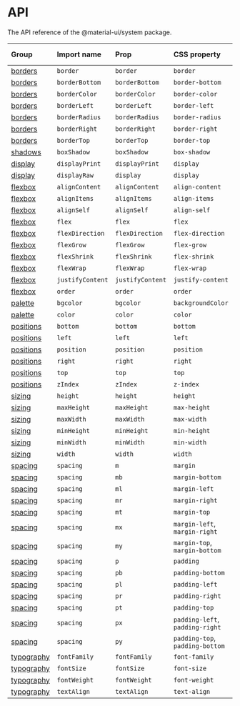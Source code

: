 # API

<p class="description">The API reference of the @material-ui/system package.</p>

| Group | Import name | Prop | CSS property | Theme key |
|:------|:------------|:-----|:-------------|:----------|
| [borders](/system/borders/) | `border` | `border` | `border` | `borders` |
| [borders](/system/borders/) | `borderBottom` | `borderBottom` | `border-bottom` | `borders` |
| [borders](/system/borders/) | `borderColor` | `borderColor` | `border-color` | [`palette`](/customization/default-theme/?expend-path=$.palette) |
| [borders](/system/borders/) | `borderLeft` | `borderLeft` | `border-left` | `borders` |
| [borders](/system/borders/) | `borderRadius` | `borderRadius` | `border-radius` | [`shape`](/customization/default-theme/?expend-path=$.shape) |
| [borders](/system/borders/) | `borderRight` | `borderRight` | `border-right` | `borders` |
| [borders](/system/borders/) | `borderTop` | `borderTop` | `border-top` | `borders` |
| [shadows](/system/shadows/) | `boxShadow` | `boxShadow` | `box-shadow` | `shadows` |
| [display](/system/display/) | `displayPrint` | `displayPrint` | `display` | none |
| [display](/system/display/) | `displayRaw` | `display` | `display` | none |
| [flexbox](/system/flexbox/) | `alignContent` | `alignContent` | `align-content` | none |
| [flexbox](/system/flexbox/) | `alignItems` | `alignItems` | `align-items` | none |
| [flexbox](/system/flexbox/) | `alignSelf` | `alignSelf` | `align-self` | none |
| [flexbox](/system/flexbox/) | `flex` | `flex` | `flex` | none |
| [flexbox](/system/flexbox/) | `flexDirection` | `flexDirection` | `flex-direction` | none |
| [flexbox](/system/flexbox/) | `flexGrow` | `flexGrow` | `flex-grow` | none |
| [flexbox](/system/flexbox/) | `flexShrink` | `flexShrink` | `flex-shrink` | none |
| [flexbox](/system/flexbox/) | `flexWrap` | `flexWrap` | `flex-wrap` | none |
| [flexbox](/system/flexbox/) | `justifyContent` | `justifyContent` | `justify-content` | none |
| [flexbox](/system/flexbox/) | `order` | `order` | `order` | none |
| [palette](/system/palette/) | `bgcolor` | `bgcolor` | `backgroundColor` | [`palette`](/customization/default-theme/?expend-path=$.palette) |
| [palette](/system/palette/) | `color` | `color` | `color` | [`palette`](/customization/default-theme/?expend-path=$.palette) |
| [positions](/system/positions/) | `bottom` | `bottom`| `bottom` | none |
| [positions](/system/positions/) | `left` | `left`| `left` | none |
| [positions](/system/positions/) | `position` | `position` | `position` | none |
| [positions](/system/positions/) | `right` | `right` | `right` | none |
| [positions](/system/positions/) | `top` | `top` | `top` | none |
| [positions](/system/positions/) | `zIndex` | `zIndex` | `z-index` | [`zIndex`](/customization/default-theme/?expend-path=$.zIndex) |
| [sizing](/system/sizing/) | `height` | `height` | `height` | none |
| [sizing](/system/sizing/) | `maxHeight` | `maxHeight`| `max-height` | none |
| [sizing](/system/sizing/) | `maxWidth` | `maxWidth` | `max-width` | none |
| [sizing](/system/sizing/) | `minHeight` | `minHeight`| `min-height` | none |
| [sizing](/system/sizing/) | `minWidth` | `minWidth` | `min-width` | none |
| [sizing](/system/sizing/) | `width` | `width` | `width` | none |
| [spacing](/system/spacing/) | `spacing` | `m` | `margin` | [`spacing`](/customization/default-theme/?expend-path=$.spacing) |
| [spacing](/system/spacing/) | `spacing` | `mb` | `margin-bottom` | [`spacing`](/customization/default-theme/?expend-path=$.spacing) |
| [spacing](/system/spacing/) | `spacing` | `ml` | `margin-left` | [`spacing`](/customization/default-theme/?expend-path=$.spacing) |
| [spacing](/system/spacing/) | `spacing` | `mr` | `margin-right` | [`spacing`](/customization/default-theme/?expend-path=$.spacing) |
| [spacing](/system/spacing/) | `spacing` | `mt` | `margin-top` | [`spacing`](/customization/default-theme/?expend-path=$.spacing) |
| [spacing](/system/spacing/) | `spacing` | `mx` | `margin-left`, `margin-right` | [`spacing`](/customization/default-theme/?expend-path=$.spacing) |
| [spacing](/system/spacing/) | `spacing` | `my` | `margin-top`, `margin-bottom` | [`spacing`](/customization/default-theme/?expend-path=$.spacing) |
| [spacing](/system/spacing/) | `spacing` | `p` | `padding` | [`spacing`](/customization/default-theme/?expend-path=$.spacing) |
| [spacing](/system/spacing/) | `spacing` | `pb` | `padding-bottom` | [`spacing`](/customization/default-theme/?expend-path=$.spacing) |
| [spacing](/system/spacing/) | `spacing` | `pl` | `padding-left` | [`spacing`](/customization/default-theme/?expend-path=$.spacing) |
| [spacing](/system/spacing/) | `spacing` | `pr` | `padding-right` | [`spacing`](/customization/default-theme/?expend-path=$.spacing) |
| [spacing](/system/spacing/) | `spacing` | `pt` | `padding-top` | [`spacing`](/customization/default-theme/?expend-path=$.spacing) |
| [spacing](/system/spacing/) | `spacing` | `px` | `padding-left`, `padding-right` | [`spacing`](/customization/default-theme/?expend-path=$.spacing) |
| [spacing](/system/spacing/) | `spacing` | `py` | `padding-top`, `padding-bottom` | [`spacing`](/customization/default-theme/?expend-path=$.spacing) |
| [typography](/system/typography/) | `fontFamily` | `fontFamily` | `font-family` | [`typography`](/customization/default-theme/?expend-path=$.typography) |
| [typography](/system/typography/) | `fontSize` | `fontSize` | `font-size` | [`typography`](/customization/default-theme/?expend-path=$.typography) |
| [typography](/system/typography/) | `fontWeight` | `fontWeight` | `font-weight` | [`typography`](/customization/default-theme/?expend-path=$.typography) |
| [typography](/system/typography/) | `textAlign` | `textAlign` | `text-align` | none |
